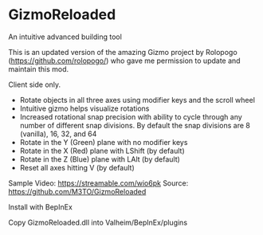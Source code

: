 # GizmoReloaded
An intuitive advanced building tool

This is an updated version of the amazing Gizmo project by Rolopogo (https://github.com/rolopogo/) who gave me permission to update and maintain this mod.

Client side only.

- Rotate objects in all three axes using modifier keys and the scroll wheel
- Intuitive gizmo helps visualize rotations
- Increased rotational snap precision with ability to cycle through any number of different snap divisions. By default the snap divisions are 8 (vanilla), 16, 32, and 64
- Rotate in the Y (Green) plane with no modifier keys
- Rotate in the X (Red) plane with LShift (by default)
- Rotate in the Z (Blue) plane with LAlt (by default)
- Reset all axes hitting V (by default)

Sample Video: https://streamable.com/wio6pk
Source: https://github.com/M3TO/GizmoReloaded

Install with BepInEx

Copy GizmoReloaded.dll into Valheim/BepInEx/plugins
